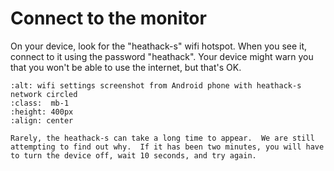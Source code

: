
# Connect to the monitor
On your device, look for the "heathack-s" wifi hotspot. When you see it, connect to it using the password "heathack".  Your device might warn you that you won't be able to use the internet, but that's OK.


```{image} /images/monitoring/v3/heathack-s-circled.jpg
:alt: wifi settings screenshot from Android phone with heathack-s network circled
:class:  mb-1
:height: 400px
:align: center
```

```{admonition} Tip
Rarely, the heathack-s can take a long time to appear.  We are still attempting to find out why.  If it has been two minutes, you will have to turn the device off, wait 10 seconds, and try again.
```

